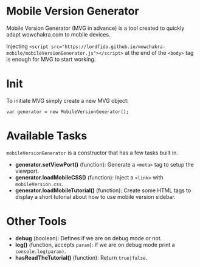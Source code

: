 # Mobile Version Generator
<p>Mobile Version Generator (MVG in advance) is a tool created to quickly adapt wowchakra.com to mobile devices.</p>
<p>Injecting <code>&lt;script src="https://lordfido.github.io/wowchakra-mobile/mobileVersionGenerator.js"&gt;&lt;/script&gt;</code>
at the end of the <code>&lt;body&gt;</code> tag is enough for MVG to start working.</p>

# Init
<p>To initiate MVG simply create a new MVG object:</p>
<code>var generator = new MobileVersionGenerator();</code>

# Available Tasks
<p><code>mobileVersionGenerator</code> is a constructor that has a few tasks built in.</p>
<ul>
  <li><b>generator.setViewPort()</b> (function): Generate a <code>&lt;meta&gt;</code> tag to setup the viewport.</li>
  <li><b>generator.loadMobileCSS()</b> (function): Inject a <code>&lt;link&gt;</code> with <code>mobileVersion.css</code>.</li>
  <li><b>generator.loadMobileTutorial()</b> (function): Create some HTML tags to display a short tutorial about how to use mobile version sidebar.</li>
</ul>

# Other Tools
<ul>
  <li><b>debug</b> (boolean): Defines if we are on debug mode or not.</li>
  <li><b>log()</b> (function, accepts <code>param</code>): If we are on debug mode print a <code>console.log(param)</code>.</li>
  <li><b>hasReadTheTutorial()</b> (function): Return <code>true|false</code>.</li>
</ul>
